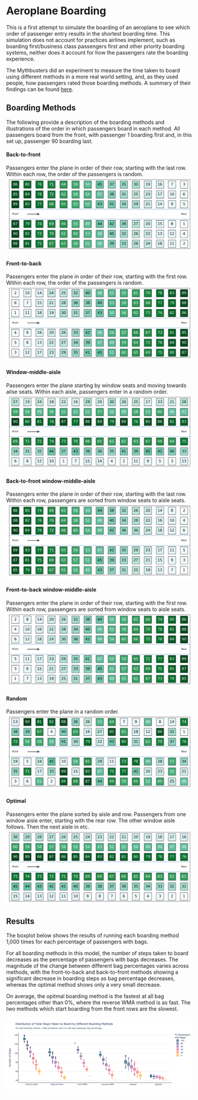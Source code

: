 # Aeroplane Boarding

This is a first attempt to simulate the boarding of an aeroplane to see which order of passenger entry results in the shortest boarding time. This simulation does not account for practices airlines implement, such as boarding first/business class passengers first and other priority boarding systems, neither does it account for how the passengers rate the boarding experience.

The Mythbusters did an experiment to measure the time taken to board using different methods in a more real world setting, and, as they used people, how passengers rated those boarding methods. A summary of their findings can be found [here](https://travelupdate.com/mythbusters-boarding-styles/).

## Boarding Methods

The following provide a description of the boarding methods and illustrations of the order in which passengers board in each method. All passengers board from the front, with passenger 1 boarding first and, in this set up, passenger 90 boarding last.

#### Back-to-front
Passengers enter the plane in order of their row, starting with the last row. Within each row, the order of the passengers is random.
![alt text for screen readers](boarding_methods/back-to-front.png "Back-to-front boarding method")

#### Front-to-back
Passengers enter the plane in order of their row, starting with the first row. Within each row, the order of the passengers is random.
![alt text for screen readers](boarding_methods/front-to-back.png "Front-to-back boarding method")

#### Window-middle-aisle
Passengers enter the plane starting by window seats and moving towards ailse seats. Within each aisle, passengers enter in a random order.
![alt text for screen readers](boarding_methods/WMA.png "Window-middle-aisle boarding method")

#### Back-to-front window-middle-aisle
Passengers enter the plane in order of their row, starting with the last row. Within each row, passengers are sorted from window seats to aisle seats.
![alt text for screen readers](boarding_methods/reverse_WMA.png "Back-to-front window-middle-aisle boarding method")

#### Front-to-back window-middle-aisle
Passengers enter the plane in order of their row, starting with the first row. Within each row, passengers are sorted from window seats to aisle seats.
![alt text for screen readers](boarding_methods/front_WMA.png "Front-to-back window-middle-aisle boarding method")

#### Random
Passengers enter the plane in a random order.
![alt text for screen readers](boarding_methods/random.png "Random boarding order")

#### Optimal
Passengers enter the plane sorted by aisle and row. Passengers from one window aisle enter, starting with the rear row. The other window aisle follows. Then the next aisle in etc.
![alt text for screen readers](boarding_methods/optimal.png "Optimal boarding method")


## Results

The boxplot below shows the results of running each boarding method 1,000 times for each percentage of passengers with bags.

For all boarding methods in this model, the number of steps taken to board decreases as the percentage of passengers with bags decreases. The magnitude of the change between different bag percentages varies across methods, with the front-to-back and back-to-front methods showing a significant decrease in boarding steps as bag percentage decreases, whereas the optimal method shows only a very small decrease.

On average, the opitmal boarding method is the fastest at all bag percentages other than 0%, where the reverse WMA method is as fast. The two methods which start boarding from the front rows are the slowest.

![alt text for screen readers](graphs/simulations.png "Simulation Results")